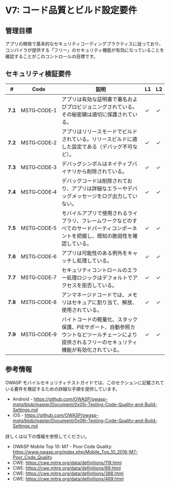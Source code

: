 # V7: コード品質とビルド設定要件

## 管理目標

アプリの開発で基本的なセキュリティコーディングプラクティスに従っており、コンパイラが提供する「フリー」のセキュリティ機能が有効になっていることを確認することがこのコントロールの目標です。

## セキュリティ検証要件

| # | Code | 説明 | L1 | L2 |
| --- | --- | --- | --- | --- |
| **7.1** | MSTG‑CODE‑1 | アプリは有効な証明書で署名およびプロビジョニングされている。その秘密鍵は適切に保護されている。 | ✓ | ✓ |
| **7.2** | MSTG‑CODE‑2 | アプリはリリースモードでビルドされている。リリースビルドに適した設定である（デバッグ不可など）。 | ✓ | ✓ |
| **7.3** | MSTG‑CODE‑3 | デバッグシンボルはネイティブバイナリから削除されている。 | ✓ | ✓ |
| **7.4** | MSTG‑CODE‑4 | デバッグコードは削除されており、アプリは詳細なエラーやデバッグメッセージをログ出力していない。 | ✓ | ✓ |
| **7.5** | MSTG‑CODE‑5 | モバイルアプリで使用されるライブラリ、フレームワークなどのすべてのサードパーティコンポーネントを把握し、既知の脆弱性を確認している。 | ✓ | ✓ |
| **7.6** | MSTG‑CODE‑6 | アプリは可能性のある例外をキャッチし処理している。 | ✓ | ✓ |
| **7.7** | MSTG‑CODE‑7 | セキュリティコントロールのエラー処理ロジックはデフォルトでアクセスを拒否している。 | ✓ | ✓ |
| **7.8** | MSTG‑CODE‑8 | アンマネージドコードでは、メモリはセキュアに割り当て、解放、使用されている。 | ✓ | ✓ |
| **7.9** | MSTG‑CODE‑9 | バイトコードの軽量化、スタック保護、PIEサポート、自動参照カウントなどツールチェーンにより提供されるフリーのセキュリティ機能が有効化されている。 | ✓ | ✓ |

<div style="page-break-after: always;"></div>

## 参考情報

OWASP モバイルセキュリティテストガイドでは、このセクションに記載されている要件を検証するための詳細な手順を提供しています。

- Android - <https://github.com/OWASP/owasp-mstg/blob/master/Document/0x05i-Testing-Code-Quality-and-Build-Settings.md>
- iOS - <https://github.com/OWASP/owasp-mstg/blob/master/Document/0x06i-Testing-Code-Quality-and-Build-Settings.md>

詳しくは以下の情報を参照してください。

- OWASP Mobile Top 10: M7 - Poor Code Quality: <https://www.owasp.org/index.php/Mobile_Top_10_2016-M7-Poor_Code_Quality>
- CWE: <https://cwe.mitre.org/data/definitions/119.html>
- CWE: <https://cwe.mitre.org/data/definitions/89.html>
- CWE: <https://cwe.mitre.org/data/definitions/388.html>
- CWE: <https://cwe.mitre.org/data/definitions/489.html>
